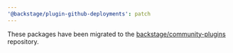 ```yaml
---
'@backstage/plugin-github-deployments': patch
---
```


These packages have been migrated to the [backstage/community-plugins](https://github.com/backstage/community-plugins) repository.
